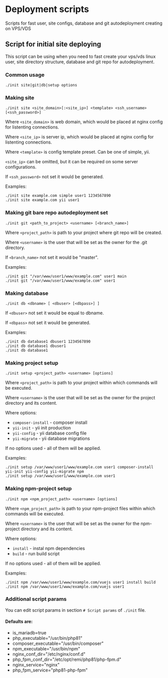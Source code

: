 # Deployment scripts

Scripts for fast user, site configs, database and git autodeployment creating on VPS/VDS

## Script for initial site deploying

This script can be using when you need to fast create your vps/vds linux user,
site directory structure, database and git repo for autodeployment.

### Common usage
```shell
./init site|git|db|setup options
```

### Making site
```shell
./init site <site_domain>[:<site_ip>] <template> <ssh_username> [<ssh_password>]
```
Where `<site_domain>` is web domain, which would be placed at nginx config for listenting connections.

Where `<site_ip>` is server ip, which would be placed at nginx config for listenting connections.

Where `<template>` is config template preset. Can be one of simple, yii.

`<site_ip>` can be omitted, but it can be required on some server configurations.

If `<ssh_password>` not set it would be generated.

Examples:
```shell
./init site example.com simple user1 1234567890
./init site example.com yii user1
```

### Making git bare repo autodeployment set
```shell
./init git <path_to_project> <username> [<branch_name>]
```
Where `<project_path>` is path to your project where git repo will be created.

Where `<username>` is the user that will be set as the owner for the .git directory.

If `<branch_name>` not set it would be "master".

Examples:
```shell
./init git "/var/www/user1/www/example.com" user1 main
./init git "/var/www/user1/www/example.com" user1
```

### Making database
```shell
./init db <dbname> [ <dbuser> [<dbpass>] ]
```
If `<dbuser>` not set it would be equal to dbname.

If `<dbpass>` not set it would be generated.

Examples:
```shell
./init db database1 dbuser1 1234567890
./init db database1 dbuser1
./init db database1
```

### Making project setup
```shell
./init setup <project_path> <username> [options]
```
Where `<project_path>` is path to your project within which commands will be executed.

Where `<username>` is the user that will be set as the owner for the project directory and its content.

Where options:
- `composer-install` - composer install
- `yii-init` - yii init production
- `yii-config` - yii database config file
- `yii-migrate` - yii database migrations

If no options used - all of them will be applied.

Examples:
```shell
./init setup /var/www/user1/www/example.com user1 composer-install yii-init yii-config yii-migrate npm
./init setup /var/www/user1/www/example.com user1
```

### Making npm-project setup
```shell
./init npm <npm_project_path> <username> [options]
```
Where `<npm_project_path>` is path to your npm-project files within which commands will be executed.

Where `<username>` is the user that will be set as the owner for the npm-project directory and its content.

Where options:
- `install` - instal npm dependencies
- `build` - run build script

If no options used - all of them will be applied.

Examples:
```shell
./init npm /var/www/user1/www/example.com/vuejs user1 install build
./init npm /var/www/user1/www/example.com/vuejs user1
```

### Additional script params
You can edit script params in section `# Script params` of `./init` file.

#### Defaults are:
- is_mariadb=true
- php_executable="/usr/bin/php81"
- composer_executable="/usr/bin/composer"
- npm_executable="/usr/bin/npm"
- nginx_conf_dir="/etc/nginx/conf.d"
- php_fpm_conf_dir="/etc/opt/remi/php81/php-fpm.d"
- nginx_service="nginx"
- php_fpm_service="php81-php-fpm"
